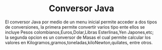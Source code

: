 <h1 align="center"> Conversor Java </h1>
<p> El conversor Java por medio de un menu inicial permite acceder a dos tipos de conversiones, la primera permite convertir varios tipo
ente ellos se incluye Pesos colombianos,Euros,Dolar,Libras Esterlinas,Yen Japones,etc;
la segunda opcion es un conversor de Masas el cual permite calcular los valores en Kilogramos,gramos,toneladas,kiloNewton,quilates, entre otros.</p>
